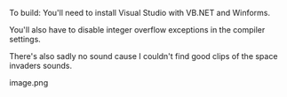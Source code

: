 To build: You'll need to install Visual Studio with VB.NET and Winforms.

You'll also have to disable integer overflow exceptions in the compiler settings.

There's also sadly no sound cause I couldn't find good clips of the space invaders sounds.

<img>image.png</img>
